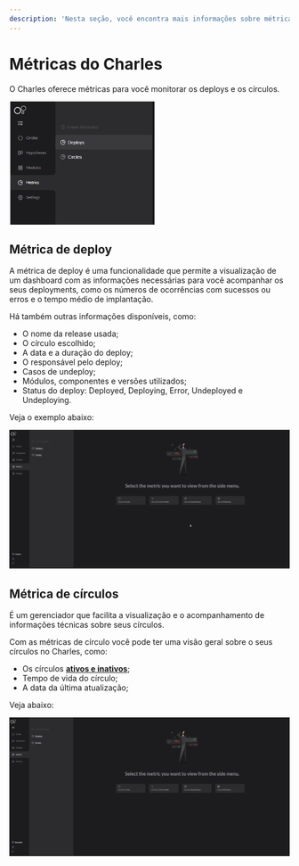 ```yaml
---
description: 'Nesta seção, você encontra mais informações sobre métricas do Charles.'
---
```


# Métricas do Charles

O Charles oferece métricas para você monitorar os deploys e os círculos. 

![](../../.gitbook/assets/metrics-circ-e-deplo.png)

## Métrica de deploy

A métrica de deploy é uma funcionalidade que permite a visualização de um dashboard com as informações necessárias para você acompanhar os seus deployments,  como os números de ocorrências com sucessos ou erros e o tempo médio de implantação.

Há também outras informações disponíveis, como: 

* O nome da release usada;
* O círculo escolhido;
* A data e a duração do deploy;
* O responsável pelo deploy;
* Casos de undeploy;
* Módulos, componentes e versões utilizados;
* Status do deploy: Deployed, Deploying, Error, Undeployed e Undeploying.

Veja o exemplo abaixo: 

![](../../.gitbook/assets/deploy.gif)

## Métrica de círculos 

É um gerenciador que facilita a visualização e o acompanhamento de informações técnicas sobre seus círculos.

Com as métricas de círculo você pode ter uma visão geral sobre o seus círculos no Charles, como:

* Os círculos [**ativos e inativos**](../circulo.md#circulos-ativos-e-inativos);
* Tempo de vida do círculo;
* A data da última atualização;

Veja abaixo:

![](../../.gitbook/assets/erro%20%281%29.gif)

